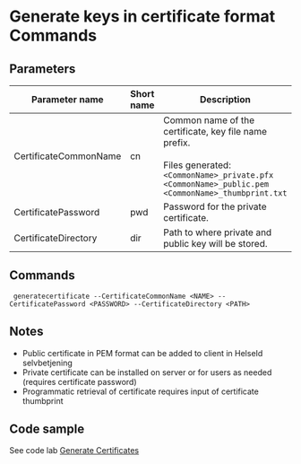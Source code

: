 # Generate keys in certificate format Commands

## Parameters

| Parameter name        | Short name| Description																					| Required | Sample						|
|-----------------------|----------| -----------------------------------------------------------------------------------------------|----------|-------------------------------|
| CertificateCommonName |cn | Common name of the certificate, key file name prefix. <br><br>Files generated: <br>`<CommonName>_private.pfx`<br> `<CommonName>_public.pem`<br>  `<CommonName>_thumbprint.txt`|<b>Yes</b>|`"newCertificate"`|
| CertificatePassword   |pwd |Password for the private certificate.|<b>Yes</b>|`"CertPassword123!"`|
| CertificateDirectory  |dir |Path to where private and public key will be stored.|<b>No</b>|`"C:\\temp"`|


## Commands
```
 generatecertificate --CertificateCommonName <NAME> --CertificatePassword <PASSWORD> --CertificateDirectory <PATH>
```

## Notes
- Public certificate in PEM format can be added to client in HelseId selvbetjening 
- Private certificate can be installed on server or for users as needed (requires certificate password)
- Programmatic retrieval of certificate requires input of certificate thumbprint

## Code sample

See code lab [Generate Certificates](../code-lab/generatecertificates.ipynb) 